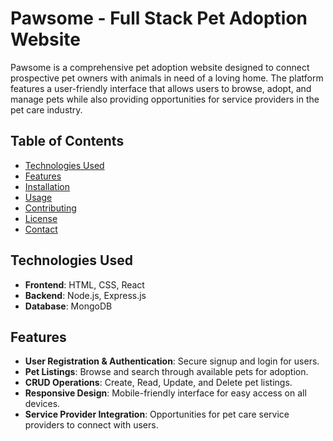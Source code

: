 # Pawsome - Full Stack Pet Adoption Website

Pawsome is a comprehensive pet adoption website designed to connect prospective pet owners with animals in need of a loving home. The platform features a user-friendly interface that allows users to browse, adopt, and manage pets while also providing opportunities for service providers in the pet care industry.

## Table of Contents

- [Technologies Used](#technologies-used)
- [Features](#features)
- [Installation](#installation)
- [Usage](#usage)
- [Contributing](#contributing)
- [License](#license)
- [Contact](#contact)

## Technologies Used

- **Frontend**: HTML, CSS, React
- **Backend**: Node.js, Express.js
- **Database**: MongoDB

## Features

- **User Registration & Authentication**: Secure signup and login for users.
- **Pet Listings**: Browse and search through available pets for adoption.
- **CRUD Operations**: Create, Read, Update, and Delete pet listings.
- **Responsive Design**: Mobile-friendly interface for easy access on all devices.
- **Service Provider Integration**: Opportunities for pet care service providers to connect with users.

